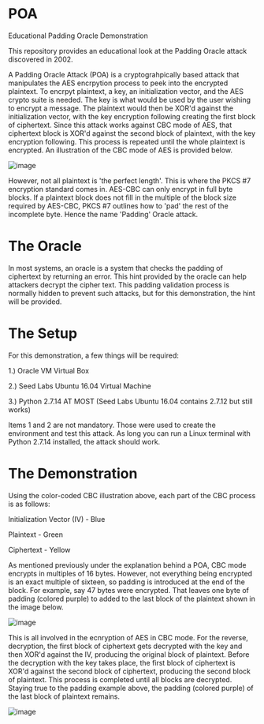 # POA
Educational Padding Oracle Demonstration

This repository provides an educational look at the Padding Oracle attack discovered in 2002.

A Padding Oracle Attack (POA) is a cryptograhpically based attack that manipulates the AES encrpytion process to peek into the encrypted plaintext. To encrpyt plaintext, a key, an initialization vector, and the AES crypto suite is needed. The key is what would be used by the user wishing to encrypt a message. The plaintext would then be XOR'd against the initialization vector, with the key encryption following creating the first block of ciphertext. Since this attack works against CBC mode of AES, that ciphertext block is XOR'd against the second block of plaintext, with the key encryption following. This process is repeated until the whole plaintext is encrypted. An illustration of the CBC mode of AES is provided below.

![image](https://user-images.githubusercontent.com/82915527/166330389-38547110-f0fc-42ec-b18c-985c2ce6d565.png)

However, not all plaintext is 'the perfect length'. This is where the PKCS #7 encryption standard comes in. AES-CBC can only encrypt in full byte blocks. If a plaintext block does not fill in the multiple of the block size required by AES-CBC, PKCS #7 outlines how to 'pad' the rest of the incomplete byte. Hence the name 'Padding' Oracle attack.

# The Oracle

In most systems, an oracle is a system that checks the padding of ciphertext by returning an error. This hint provided by the oracle can help attackers decrypt the cipher text. This padding validation process is normally hidden to prevent such attacks, but for this demonstration, the hint will be provided. 

# The Setup

For this demonstration, a few things will be required:

1.) Oracle VM Virtual Box

2.) Seed Labs Ubuntu 16.04 Virtual Machine

3.) Python 2.7.14 AT MOST (Seed Labs Ubuntu 16.04 contains 2.7.12 but still works)

Items 1 and 2 are not mandatory. Those were used to create the environment and test this attack. As long you can run a Linux terminal with Python 2.7.14 installed, the attack should work.

# The Demonstration

Using the color-coded CBC illustration above, each part of the CBC process is as follows:

Initialization Vector (IV) - Blue

Plaintext - Green

Ciphertext - Yellow

As mentioned previously under the explanation behind a POA, CBC mode encrypts in multiples of 16 bytes. However, not everything being encrypted is an exact multiple of sixteen, so padding is introduced at the end of the block. For example, say 47 bytes were encrypted. That leaves one byte of padding (colored purple) to added to the last block of the plaintext shown in the image below.

![image](https://user-images.githubusercontent.com/82915527/166332230-2475cde7-daf7-4a6a-b6ff-2b36cb692a62.png)

This is all involved in the ecnryption of AES in CBC mode. For the reverse, decryption, the first block of ciphertext gets decrypted with the key and then XOR'd against the IV, producing the original block of plaintext. Before the decryption with the key takes place, the first block of ciphertext is XOR'd against the second block of ciphertext, producing the second block of plaintext. This process is completed until all blocks are decrypted. Staying true to the padding example above, the padding (colored purple) of the last block of plaintext remains.

![image](https://user-images.githubusercontent.com/82915527/166332954-1d57a4cc-fe45-40b2-a2a3-8966236bb4fa.png)
